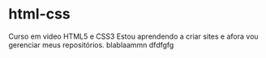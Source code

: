 # html-css
 Curso em video HTML5 e CSS3
Estou aprendendo a criar sites e afora vou gerenciar meus repositórios.
blablaammn
dfdfgfg
